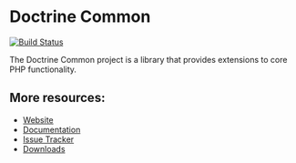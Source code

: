 # Doctrine Common

[![Build Status](https://secure.travis-ci.org/doctrine/common.png)](http://travis-ci.org/doctrine/common)

The Doctrine Common project is a library that provides extensions to core PHP functionality.

## More resources:

* [Website](http://www.doctrine-project.org)
* [Documentation](http://docs.doctrine-project.org/projects/doctrine-common/en/latest/)
* [Issue Tracker](http://www.doctrine-project.org/jira/browse/DCOM)
* [Downloads](http://github.com/doctrine/common/downloads)
